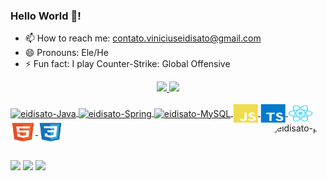 ### Hello World 👋!

- 📫 How to reach me: contato.viniciuseidisato@gmail.com
- 😄 Pronouns: Ele/He
- ⚡ Fun fact: I play Counter-Strike: Global Offensive

<div align="center">
  <a href="https://github.com/eidisato">
  <img height="180em" src="https://github-readme-stats.vercel.app/api?username=eidisato&show_icons=true&theme=dracula&include_all_commits=true&count_private=true"/>
  <img height="180em" src="https://github-readme-stats.vercel.app/api/top-langs/?username=eidisato&layout=compact&langs_count=7&theme=dracula"/>
</div>

 <div style="display: inline_block"><br>
   
  <img align="center" alt="eidisato-Java" height="30" width="40" src="https://cdn.jsdelivr.net/gh/devicons/devicon/icons/java/java-plain-wordmark.svg" >
  <img align="center" alt="eidisato-Spring" height="30" width="40" img src="https://cdn.jsdelivr.net/gh/devicons/devicon/icons/spring/spring-original.svg">
  <img align="center" alt="eidisato-MySQL" height="30" width="40" img src="https://cdn.jsdelivr.net/gh/devicons/devicon/icons/mysql/mysql-original-wordmark.svg">
  <img align="center" alt="eidisato-Js" height="30" width="40" src="https://raw.githubusercontent.com/devicons/devicon/master/icons/javascript/javascript-plain.svg">
  <img align="center" alt="eidisato-Ts" height="30" width="40" src="https://raw.githubusercontent.com/devicons/devicon/master/icons/typescript/typescript-plain.svg">
  <img align="center" alt="eidisato-React" height="30" width="40" src="https://raw.githubusercontent.com/devicons/devicon/master/icons/react/react-original.svg">
  <img align="center" alt="eidisato-HTML" height="30" width="40" src="https://raw.githubusercontent.com/devicons/devicon/master/icons/html5/html5-original.svg">
  <img align="center" alt="eidisato-CSS" height="30" width="40" src="https://raw.githubusercontent.com/devicons/devicon/master/icons/css3/css3-original.svg">
  <img align="right" alt="eidisato-pic" height="150" style="border-radius:50px;" src="https://cdn.discordapp.com/attachments/757826115212673077/936001006075015168/zoro.gif">
</div>
  
  ##
  
  <div> 
  <a href="https://instagram.com/eidisato" target="_blank"><img src="https://img.shields.io/badge/-Instagram-%23E4405F?style=for-the-badge&logo=instagram&logoColor=white" target="_blank"></a> 
  <a href = "mailto:contato.viniciuseidisato@gmail.com"><img src="https://img.shields.io/badge/-Gmail-%23333?style=for-the-badge&logo=gmail&logoColor=white" target="_blank"></a>
  <a href="https://www.linkedin.com/in/vinicius-eidi-sato" target="_blank"><img src="https://img.shields.io/badge/-LinkedIn-%230077B5?style=for-the-badge&logo=linkedin&logoColor=white" target="_blank"></a> 
 
</div>
